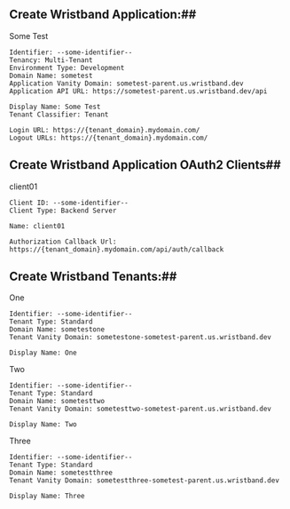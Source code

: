 ## Create Wristband Application:##

Some Test
```
Identifier: --some-identifier--
Tenancy: Multi-Tenant
Environment Type: Development
Domain Name: sometest
Application Vanity Domain: sometest-parent.us.wristband.dev
Application API URL: https://sometest-parent.us.wristband.dev/api

Display Name: Some Test
Tenant Classifier: Tenant

Login URL: https://{tenant_domain}.mydomain.com/
Logout URLs: https://{tenant_domain}.mydomain.com/
```

## Create Wristband Application OAuth2 Clients##

client01
```
Client ID: --some-identifier--
Client Type: Backend Server

Name: client01

Authorization Callback Url: https://{tenant_domain}.mydomain.com/api/auth/callback
```


## Create Wristband Tenants:##

One
```
Identifier: --some-identifier--
Tenant Type: Standard
Domain Name: sometestone
Tenant Vanity Domain: sometestone-sometest-parent.us.wristband.dev

Display Name: One
```

Two
```
Identifier: --some-identifier--
Tenant Type: Standard
Domain Name: sometesttwo
Tenant Vanity Domain: sometesttwo-sometest-parent.us.wristband.dev

Display Name: Two
```

Three
```
Identifier: --some-identifier--
Tenant Type: Standard
Domain Name: sometestthree
Tenant Vanity Domain: sometestthree-sometest-parent.us.wristband.dev

Display Name: Three
```
